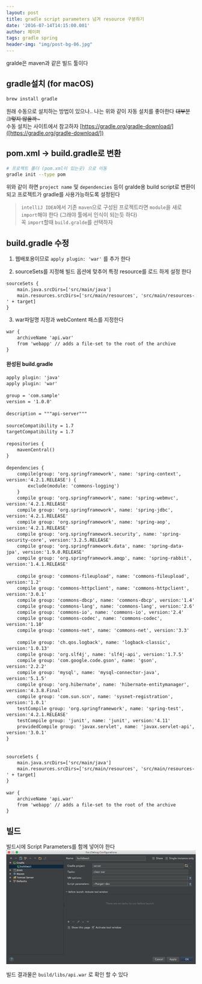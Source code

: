 ```yaml
---
layout: post
title: gradle script parameters 넘겨 resource 구분하기
date: '2016-07-14T14:15:00.001'
author: 페이퍼
tags: gradle spring
header-img: "img/post-bg-06.jpg"
---
```


gralde은 maven과 같은 빌드 툴이다 

## gradle설치 (for macOS) 
```bash
brew install gradle
```

원래 수동으로 설치하는 방법이 있으나.. 나는 위와 같이 자동 설치를 좋아한다
~~대부분 그렇지 않을까~~~  
수동 설치는 사이트에서 참고하자 
[https://gradle.org/gradle-download/]([https://gradle.org/gradle-download/])


## pom.xml -> build.gradle로 변환

```bash
# 프로젝트 폴더 (pom.xml이 있는곳) 으로 이동 
gradle init --type pom
```
위와 같이 하면 
`project name` 및 `dependencies` 등이 gralde용 build script로 변환이 되고 프로젝트가 gradle를 사용가능하도록 설정된다
 
> `intelliJ IDEA`에서 기존 `maven`으로 구성된 프로젝트라면 `module`을 새로 `import`해야 한다 (그래야 툴에서 인식이 되는듯 하다)  
> 꼭 `import`할때 `build.gralde`를 선택하자 


## build.gradle 수정
1. 웹배포용이므로 `apply plugin: 'war'` 를 추가 한다

2. sourceSets를 지정해 빌드 옵션에 맞추어 특정 resource를 로드 하게 설정 한다

```
sourceSets {
    main.java.srcDirs=['src/main/java']
    main.resources.srcDirs=['src/main/resources', 'src/main/resources-' + target]
}
```

3. war파일명 지정과 webContent 패스를 지정한다

```
war {
    archiveName 'api.war'
    from 'webapp' // adds a file-set to the root of the archive
}
```

#### 완성된 build.gradle
```text
apply plugin: 'java'
apply plugin: 'war'

group = 'com.sample'
version = '1.0.0'

description = """api-server"""

sourceCompatibility = 1.7
targetCompatibility = 1.7

repositories {
    mavenCentral()
}

dependencies {
    compile(group: 'org.springframework', name: 'spring-context', version:'4.2.1.RELEASE') {
        exclude(module: 'commons-logging')
    }
    compile group: 'org.springframework', name: 'spring-webmvc', version:'4.2.1.RELEASE'
    compile group: 'org.springframework', name: 'spring-jdbc', version:'4.2.1.RELEASE'
    compile group: 'org.springframework', name: 'spring-aop', version:'4.2.1.RELEASE'
    compile group: 'org.springframework.security', name: 'spring-security-core', version:'3.2.5.RELEASE'
    compile group: 'org.springframework.data', name: 'spring-data-jpa', version:'1.9.0.RELEASE'
    compile group: 'org.springframework.amqp', name: 'spring-rabbit', version:'1.4.1.RELEASE'
    
    compile group: 'commons-fileupload', name: 'commons-fileupload', version:'1.2'
    compile group: 'commons-httpclient', name: 'commons-httpclient', version:'3.0.1'
    compile group: 'commons-dbcp', name: 'commons-dbcp', version:'1.4'
    compile group: 'commons-lang', name: 'commons-lang', version:'2.6'
    compile group: 'commons-io', name: 'commons-io', version:'2.4'
    compile group: 'commons-codec', name: 'commons-codec', version:'1.10'
    compile group: 'commons-net', name: 'commons-net', version:'3.3'
    
    compile group: 'ch.qos.logback', name: 'logback-classic', version:'1.0.13'
    compile group: 'org.slf4j', name: 'slf4j-api', version:'1.7.5'
    compile group: 'com.google.code.gson', name: 'gson', version:'2.2.2'
    compile group: 'mysql', name: 'mysql-connector-java', version:'5.1.5'
    compile group: 'org.hibernate', name: 'hibernate-entitymanager', version:'4.3.8.Final'
    compile group: 'com.sun.scn', name: 'sysnet-registration', version:'1.0.1'
    testCompile group: 'org.springframework', name: 'spring-test', version:'4.2.1.RELEASE'
    testCompile group: 'junit', name: 'junit', version:'4.11'
    providedCompile group: 'javax.servlet', name: 'javax.servlet-api', version:'3.0.1'
}


sourceSets {
    main.java.srcDirs=['src/main/java']
    main.resources.srcDirs=['src/main/resources', 'src/main/resources-' + target]
}

war {
    archiveName 'api.war'
    from 'webapp' // adds a file-set to the root of the archive
}
```


## 빌드
빌드시에 Script Parameters를 함께 넣어야 한다
![빌드옵션](/postimg/160714_1.png)

빌드 결과물은 `build/libs/api.war` 로 확인 할 수 있다

